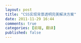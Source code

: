 ```yaml
---
layout: post
title: "CSS实现背景透明完美解决方案"
date: 2011-11-29 16:44
comments: true
categories: [前端, 翻译] 
published: false
---
```

